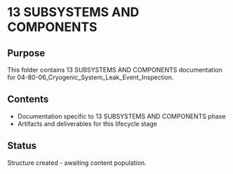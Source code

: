 # 13 SUBSYSTEMS AND COMPONENTS

## Purpose
This folder contains 13 SUBSYSTEMS AND COMPONENTS documentation for 04-80-06_Cryogenic_System_Leak_Event_Inspection.

## Contents
- Documentation specific to 13 SUBSYSTEMS AND COMPONENTS phase
- Artifacts and deliverables for this lifecycle stage

## Status
Structure created - awaiting content population.
